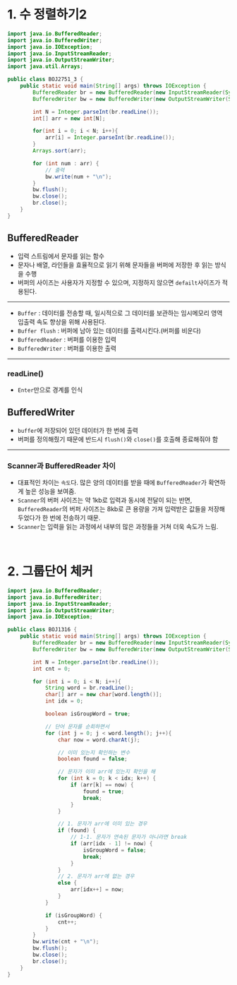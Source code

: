 # 1. 수 정렬하기2

```java
import java.io.BufferedReader;
import java.io.BufferedWriter;
import java.io.IOException;
import java.io.InputStreamReader;
import java.io.OutputStreamWriter;
import java.util.Arrays;

public class BOJ2751_3 {
    public static void main(String[] args) throws IOException {
        BufferedReader br = new BufferedReader(new InputStreamReader(System.in));
        BufferedWriter bw = new BufferedWriter(new OutputStreamWriter(System.out));

        int N = Integer.parseInt(br.readLine());
        int[] arr = new int[N];

        for(int i = 0; i < N; i++){
            arr[i] = Integer.parseInt(br.readLine());
        }
        Arrays.sort(arr);

        for (int num : arr) {
            // 출력
            bw.write(num + "\n");
        }
        bw.flush();
        bw.close();
        br.close();
    }
}

```

## BufferedReader

-   입력 스트림에서 문자를 읽는 함수
-   문자나 배열, 라인들을 효율적으로 읽기 위해 문자들을 버퍼에 저장한 후 읽는 방식을 수행
-   버퍼의 사이즈는 사용자가 지정할 수 있으며, 지정하지 않으면 `defailt`사이즈가 적용된다.

<hr>

-   `Buffer` : 데이터를 전송할 때, 일시적으로 그 데이터를 보관하는 임시메모리 영역
    입출력 속도 향상을 위해 사용된다.
-   `Buffer flush` : 버퍼에 남아 있는 데이터를 출력시킨다.(버퍼를 비운다)
-   `BufferedReader` : 버퍼를 이용한 입력
-   `BufferedWriter` : 버퍼를 이용한 출력
<hr>

### readLine()

-   `Enter`만으로 경계를 인식

## BufferedWriter

-   `buffer`에 저장되어 있던 데이터가 한 번에 출력
-   버퍼를 정의해줬기 때문에 반드시 `flush()`와 `close()`를 호출해 종료해줘야 함
<hr>

### Scanner과 BufferedReader 차이

-   대표적인 차이는 `속도`다. 많은 양의 데이터를 받을 때에 `BufferedReader`가 확연하게 높은 성능을 보여줌.
-   `Scanner`의 버퍼 사이즈는 약 1kb로 입력과 동시에 전달이 되는 반면, `BufferedReader`의 버퍼 사이즈는 8kb로 큰 용량을 가져 입력받은 값들을 저장해두었다가 한 번에 전송하기 때문.
-   `Scanner`는 입력을 읽는 과정에서 내부의 많은 과정들을 거쳐 더욱 속도가 느림.

<br>

# 2. 그룹단어 체커

```java
import java.io.BufferedReader;
import java.io.BufferedWriter;
import java.io.InputStreamReader;
import java.io.OutputStreamWriter;
import java.io.IOException;

public class BOJ1316 {
    public static void main(String[] args) throws IOException {
        BufferedReader br = new BufferedReader(new InputStreamReader(System.in));
        BufferedWriter bw = new BufferedWriter(new OutputStreamWriter(System.out));

        int N = Integer.parseInt(br.readLine());
        int cnt = 0;

        for (int i = 0; i < N; i++){
            String word = br.readLine();
            char[] arr = new char[word.length()];
            int idx = 0;

            boolean isGroupWord = true;

            // 단어 문자를 순회하면서
            for (int j = 0; j < word.length(); j++){
                char now = word.charAt(j);

                // 이미 있는지 확인하는 변수
                boolean found = false;

                // 문자가 이미 arr에 있는지 확인을 해
                for (int k = 0; k < idx; k++) {
                    if (arr[k] == now) {
                        found = true;
                        break;
                    }
                }

                // 1. 문자가 arr에 이미 있는 경우
                if (found) {
                    // 1-1. 문자가 연속된 문자가 아니라면 break
                    if (arr[idx - 1] != now) {
                        isGroupWord = false;
                        break;
                    }
                }
                // 2. 문자가 arr에 없는 경우
                else {
                    arr[idx++] = now;
                }
            }

            if (isGroupWord) {
                cnt++;
            }
        }
        bw.write(cnt + "\n");
        bw.flush();
        bw.close();
        br.close();
    }
}
```
